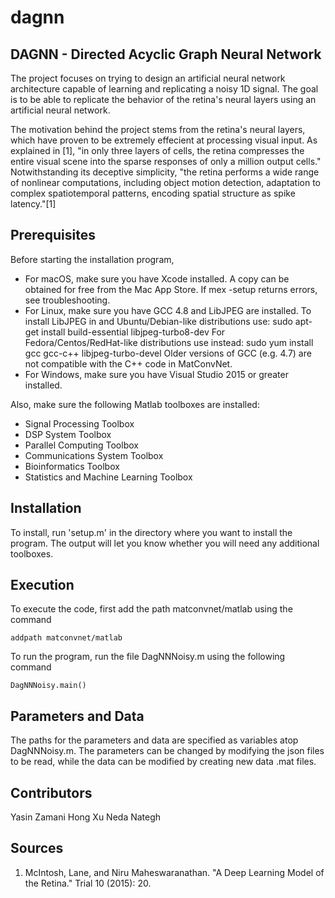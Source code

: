 # dagnn
## DAGNN - Directed Acyclic Graph Neural Network

The project focuses on trying to design an artificial neural network architecture capable of learning and replicating a noisy 1D signal. The goal is to be able to replicate the behavior of the retina's neural layers using an artificial neural network.  

The motivation behind the project stems from the retina's neural layers, which have proven to be extremely effecient at processing visual input. As explained in [1], "in only three layers
of cells, the retina compresses the entire visual scene into the sparse responses of only a million output cells." Notwithstanding its deceptive simplicity, "the retina performs a wide range of nonlinear computations, including object motion detection, adaptation to complex spatiotemporal patterns, encoding spatial structure as spike latency."[1]   

## Prerequisites

Before starting the installation program, 

* For macOS, make sure you have Xcode installed. A copy can be obtained for free from the Mac App Store. If mex -setup returns errors, see troubleshooting.
* For Linux, make sure you have GCC 4.8 and LibJPEG are installed. To install LibJPEG in and Ubuntu/Debian-like distributions use: sudo apt-get install build-essential libjpeg-turbo8-dev For Fedora/Centos/RedHat-like distributions use instead: sudo yum install gcc gcc-c++ libjpeg-turbo-devel Older versions of GCC (e.g. 4.7) are not compatible with the C++ code in MatConvNet.
* For Windows, make sure you have Visual Studio 2015 or greater installed.

Also, make sure the following Matlab toolboxes are installed:
* Signal Processing Toolbox
* DSP System Toolbox
* Parallel Computing Toolbox
* Communications System Toolbox
* Bioinformatics Toolbox
* Statistics and Machine Learning Toolbox

## Installation

To install, run 'setup.m' in the directory where you want to install the program. The output will let you know whether you will need any additional toolboxes.

## Execution

To execute the code, first add the path matconvnet/matlab using the command

	addpath matconvnet/matlab

To run the program, run the file DagNNNoisy.m using the following command

	DagNNNoisy.main()

## Parameters and Data

The paths for the parameters and data are specified as variables atop DagNNNoisy.m. The parameters can be changed by modifying the json files to be read, while the data can be modified by creating new data .mat files.

## Contributors

Yasin Zamani
Hong Xu
Neda Nategh

## Sources

1. McIntosh, Lane, and Niru Maheswaranathan. "A Deep Learning Model of the Retina." Trial 10 (2015): 20.
